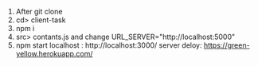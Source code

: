 1. After git clone
2. cd> client-task
3. npm i 
4. src> contants.js and change URL_SERVER="http://localhost:5000"
5. npm start
localhost : http://localhost:3000/
server deloy: https://green-yellow.herokuapp.com/

